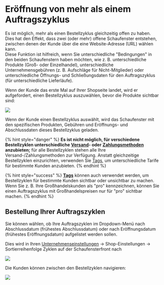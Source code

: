 # Eröffnung von mehr als einem Auftragszyklus

Es ist möglich, mehr als einen Bestellzyklus gleichzeitig offen zu haben. Dies hat den Effekt, dass zwei (oder mehr) offene Schaufenster entstehen, zwischen denen der Kunde über die eine Website-Adresse (URL) wählen kann.\
Diese Funktion ist hilfreich, wenn Sie unterschiedliche "Bedingungen" in den beiden Schaufenstern haben möchten, wie z. B. unterschiedliche Produkte (Groß- oder Einzelhandel), unterschiedliche Unternehmensgebühren (z. B. Aufschläge für Nicht-Mitglieder) oder unterschiedliche Öffnungs- und Schließungsdaten für den Auftragszyklus (für unterschiedliche Lieferläufe).

Wenn der Kunde das erste Mal auf Ihrer Shopseite landet, wird er aufgefordert, einen Bestellzyklus auszuwählen, bevor die Produkte sichtbar sind:

![](../../../.gitbook/assets/multioc.jpg)

Wenn der Kunde einen Bestellzyklus auswählt, wird das Schaufenster mit den spezifischen Produkten, Gebühren und Eröffnungs- und Abschlussdaten dieses Bestellzyklus geladen.

{% hint style="danger" %}
**Es ist nicht möglich, für verschiedene Bestellzyklen unterschiedliche** [**Versand**](../shipping-methods.md)**- oder** [**Zahlungsmethoden**](../payment-methods.md) **anzubieten;** für alle Bestellzyklen stehen alle Ihre Versand-/Zahlungsmethoden zur Verfügung. Anstatt gleichzeitige Bestellzyklen einzurichten, verwenden Sie [Tags](../customer-management-and-conditional-displays-prices/tags-and-tag-rules.md), um unterschiedliche Tarife für bestimmte Kunden anzubieten.
{% endhint %}

{% hint style="success" %}
[**Tags**](../customer-management-and-conditional-displays-prices/tags-and-tag-rules.md) können auch verwendet werden, um Bestellzyklen für bestimmte Kunden sichtbar oder unsichtbar zu machen. Wenn Sie z. B. Ihre Großhandelskunden als "pro" kennzeichnen, können Sie einen Auftragszyklus mit Großhandelspreisen nur für "pro" sichtbar machen.
{% endhint %}

## Bestellung Ihrer Auftragszyklen

Sie können wählen, ob Ihre Auftragszyklen im Dropdown-Menü nach Abschlussdatum (frühestes Abschlussdatum) oder nach Eröffnungsdatum (frühestes Eröffnungsdatum) aufgelistet werden sollen.

Dies wird in Ihren [Unternehmenseinstellungen](../../enterprise-profile/enterprise-settings.md) -> Shop-Einstellungen -> Sortierreihenfolge Zyklen auf der Schaufensterfront nach

![](../../../.gitbook/assets/ordercyclesort.jpg)

Die Kunden können zwischen den Bestellzyklen navigieren:

![](../../../.gitbook/assets/multioc2.jpg)

